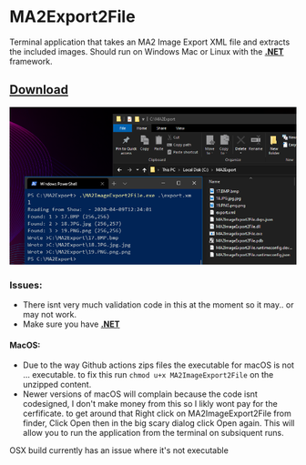 # MA2Export2File
 Terminal application that takes an MA2 Image Export XML file and extracts the included images. Should run on Windows Mac or Linux with the **[.NET](https://dotnet.microsoft.com/download)** framework.

 ## [Download](https://github.com/hossimo/MA2Export2File/releases)

 ![IMAGE](https://github.com/hossimo/MA2Export2File/blob/action-add-workflow/Images/example.png)
 


### Issues:
* There isnt very much validation code in this at the moment so it may.. or may not work.
* Make sure you have **[.NET](https://dotnet.microsoft.com/download)**
#### MacOS:
* Due to the way Github actions zips files the executable for macOS is not ... executable. to fix this run `chmod u+x MA2ImageExport2File` on the unzipped content.
* Newer versions of macOS will complain because the code isnt codesigned, I don't make money from this so I likly wont pay for the cerfificate. to get around that Right click on MA2ImageExport2File from finder, Click Open then in the big scary dialog click Open again. This will allow you to run the application from the terminal on subsiquent runs.

OSX build currently has an issue where it's not executable
